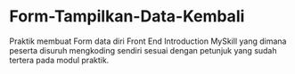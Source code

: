 # Form-Tampilkan-Data-Kembali

Praktik membuat Form data diri Front End Introduction MySkill yang dimana peserta disuruh mengkoding sendiri sesuai dengan petunjuk yang sudah tertera pada modul praktik.
